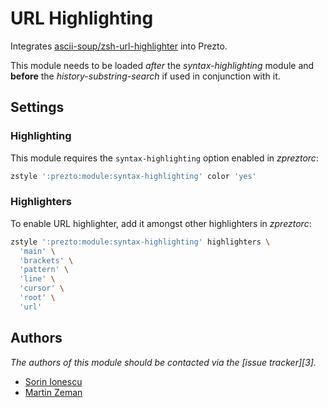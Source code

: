URL Highlighting
================

Integrates [ascii-soup/zsh-url-highlighter][1] into Prezto.

This module needs to be loaded *after* the *syntax-highlighting* module
and **before** the *history-substring-search* if used in conjunction with it.

Settings
--------

### Highlighting

This module requires the `syntax-highlighting` option enabled in *zpreztorc*:
```sh
zstyle ':prezto:module:syntax-highlighting' color 'yes'
```

### Highlighters

To enable URL highlighter, add it amongst other highlighters in *zpreztorc*:

```sh
zstyle ':prezto:module:syntax-highlighting' highlighters \
  'main' \
  'brackets' \
  'pattern' \
  'line' \
  'cursor' \
  'root' \
  'url'
```

Authors
-------

*The authors of this module should be contacted via the [issue tracker][3].*

  - [Sorin Ionescu](https://github.com/sorin-ionescu)
  - [Martin Zeman](https://github.com/N4M3Z)

[1]: https://github.com/ascii-soup/zsh-url-highlighter
